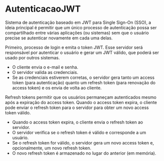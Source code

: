 # AutenticacaoJWT

Sistema de autenticação baseado em JWT para Single Sign-On (SSO), a ideia principal é permitir que um único processo de autenticação possa ser compartilhado entre várias aplicações (ou sistemas) sem que o usuário precise se autenticar novamente em cada uma delas. 


Primeiro, processo de login e emita o token JWT. Esse servidor será responsável por autenticar o usuário e gerar um JWT válido, que poderá ser usado por outros sistemas.
- O cliente envia o e-mail e senha.
- O servidor valida as credenciais.
- Se as credenciais estiverem corretas, o servidor gera tanto um access token (para autenticação) quanto um refresh token (para renovação do access token) e os envia de volta ao cliente.

Refresh tokens permitir que os usuários permaneçam autenticados mesmo após a expiração do access token. Quando o access token expira, o cliente pode enviar o refresh token para o servidor para obter um novo access token válido.
- Quando o access token expira, o cliente envia o refresh token ao servidor.
- O servidor verifica se o refresh token é válido e corresponde a um usuário.
- Se o refresh token for válido, o servidor gera um novo access token e, opcionalmente, um novo refresh token.
- O novo refresh token é armazenado no lugar do anterior (em memória).



